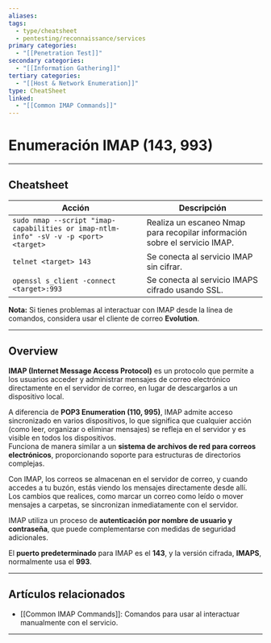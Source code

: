 ```yaml
---
aliases:
tags:
  - type/cheatsheet
  - pentesting/reconnaissance/services
primary categories:
  - "[[Penetration Test]]"
secondary categories:
  - "[[Information Gathering]]"
tertiary categories:
  - "[[Host & Network Enumeration]]"
type: CheatSheet
linked:
  - "[[Common IMAP Commands]]"
---
```

# Enumeración IMAP (143, 993)

***

## Cheatsheet

|**Acción**|**Descripción**|
|---|---|
|`sudo nmap --script "imap-capabilities or imap-ntlm-info" -sV -v -p <port> <target>`|Realiza un escaneo Nmap para recopilar información sobre el servicio IMAP.|
|`telnet <target> 143`|Se conecta al servicio IMAP sin cifrar.|
|`openssl s_client -connect <target>:993`|Se conecta al servicio IMAPS cifrado usando SSL.|
**Nota:** Si tienes problemas al interactuar con IMAP desde la línea de comandos, considera usar el cliente de correo **Evolution**.

***

## Overview

**IMAP (Internet Message Access Protocol)** es un protocolo que permite a los usuarios acceder y administrar mensajes de correo electrónico directamente en el servidor de correo, en lugar de descargarlos a un dispositivo local.

A diferencia de **POP3 Enumeration (110, 995)**, IMAP admite acceso sincronizado en varios dispositivos, lo que significa que cualquier acción (como leer, organizar o eliminar mensajes) se refleja en el servidor y es visible en todos los dispositivos.  
Funciona de manera similar a un **sistema de archivos de red para correos electrónicos**, proporcionando soporte para estructuras de directorios complejas.

Con IMAP, los correos se almacenan en el servidor de correo, y cuando accedes a tu buzón, estás viendo los mensajes directamente desde allí.  
Los cambios que realices, como marcar un correo como leído o mover mensajes a carpetas, se sincronizan inmediatamente con el servidor.

IMAP utiliza un proceso de **autenticación por nombre de usuario y contraseña**, que puede complementarse con medidas de seguridad adicionales.

El **puerto predeterminado** para IMAP es el **143**, y la versión cifrada, **IMAPS**, normalmente usa el **993**.

---

## Artículos relacionados

- [[Common IMAP Commands]]: Comandos para usar al interactuar manualmente con el servicio.

---